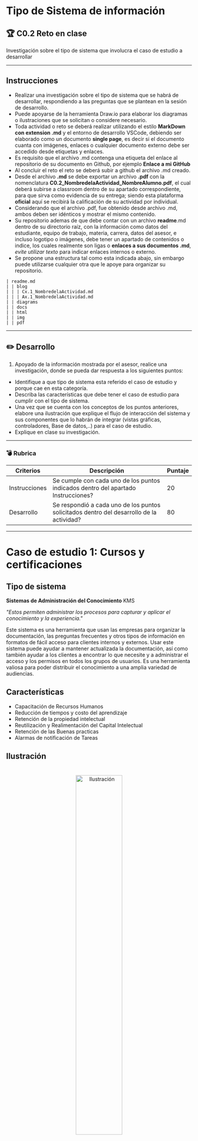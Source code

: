 # Tipo de Sistema de información

## :trophy: C0.2 Reto en clase

Investigación sobre el tipo de sistema que involucra el caso de estudio a desarrollar

___

## Instrucciones

- Realizar una investigación sobre el tipo de sistema que se habrá de desarrollar, respondiendo a las preguntas que se plantean en la sesión de desarrollo.
- Puede apoyarse de la herramienta Draw.io para elaborar los diagramas o ilustraciones que se solicitan o considere necesario.
- Toda actividad o reto se deberá realizar utilizando el estilo **MarkDown con extension .md** y el entorno de desarrollo VSCode, debiendo ser elaborado como un documento **single page**, es decir si el documento cuanta con imágenes, enlaces o cualquier documento externo debe ser accedido desde etiquetas y enlaces.
- Es requisito que el archivo .md contenga una etiqueta del enlace al repositorio de su documento en Github, por ejemplo **Enlace a mi GitHub**
- Al concluir el reto el reto se deberá subir a github el archivo .md creado.
- Desde el archivo **.md** se debe exportar un archivo **.pdf** con la nomenclatura **C0.2_NombredelaActividad_NombreAlumno.pdf**, el cual deberá subirse a classroom dentro de su apartado correspondiente, para que sirva como evidencia de su entrega; siendo esta plataforma **oficial** aquí se recibirá la calificación de su actividad por individual.
- Considerando que el archivo .pdf, fue obtenido desde archivo .md, ambos deben ser idénticos y mostrar el mismo contenido.
- Su repositorio ademas de que debe contar con un archivo **readme**.md dentro de su directorio raíz, con la información como datos del estudiante, equipo de trabajo, materia, carrera, datos del asesor, e incluso logotipo o imágenes, debe tener un apartado de contenidos o indice, los cuales realmente son ligas o **enlaces a sus documentos .md**, _evite utilizar texto_ para indicar enlaces internos o externo.
- Se propone una estructura tal como esta indicada abajo, sin embargo puede utilizarse cualquier otra que le apoye para organizar su repositorio.

```
| readme.md
| | blog
| | | Cx.1_NombredelaActividad.md
| | | Ax.1_NombredelaActividad.md
| | diagrams
| | docs
| | html
| | img
| | pdf    
```
___

## :pencil2:  Desarrollo

1. Apoyado de la información mostrada por el asesor, realice una investigación, donde se pueda dar respuesta a los siguientes puntos:

  - Identifique a que tipo de sistema esta referido el caso de estudio y porque cae en esta categoría.  
  - Describa las características que debe tener el caso de estudio para cumplir con el tipo de sistema.
  - Una vez que se cuenta con los conceptos de los puntos anteriores, elabore una ilustración que explique el flujo de interacción del sistema y sus componentes que lo habrán de integrar (vistas gráficas, controladores, Base de datos,..) para el caso de estudio.
  - Explique en clase su investigación.
___

### :bomb: Rubrica

| Criterios     | Descripción                                                                                  | Puntaje |
| ------------- | -------------------------------------------------------------------------------------------- | ------- |
| Instrucciones | Se cumple con cada uno de los puntos indicados dentro del apartado Instrucciones?            | 20 |
| Desarrollo    | Se respondió a cada uno de los puntos solicitados dentro del desarrollo de la actividad?     | 80      |
____
# Caso de estudio 1: Cursos y certificaciones

## Tipo de sistema 

**Sistemas de Administración del Conocimiento** KMS

*"Estos permiten administrar los procesos para capturar y aplicar el conocimiento y la experiencia."*

Este sistema es una herramienta que usan las empresas para organizar la documentación, las preguntas frecuentes y otros tipos de información en formatos de fácil acceso para clientes internos y externos. Usar este sistema puede ayudar a mantener actualizada la documentación, así como también ayudar a los clientes a encontrar lo que necesite y a administrar el acceso y los permisos en todos los grupos de usuarios. Es una herramienta valiosa para poder distribuir el conocimiento a una amplia variedad de audiencias.


## Características
- Capacitación de Recursos Humanos
- Reducción de tiempos y costo del aprendizaje
- Retención de la propiedad intelectual
- Reutilización y Realimentación del Capital Intelectual
- Retención de las Buenas practicas
- Alarmas de notificación de Tareas


## Ilustración
#
<p align="center">
    <img alt="Ilustración" src="../../img/U1/C0.2_Ilustración.png" width=50%>
</p>

:open_file_folder: [Github](https://github.com/daivandz/Analisis-Avanzado-de-Software)

:house: [Ir a inicio](/README.md "índice")
